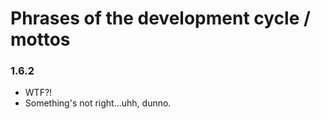 # Phrases of the development cycle / mottos

### 1.6.2

  - WTF?\!
  - Something's not right...uhh, dunno.
